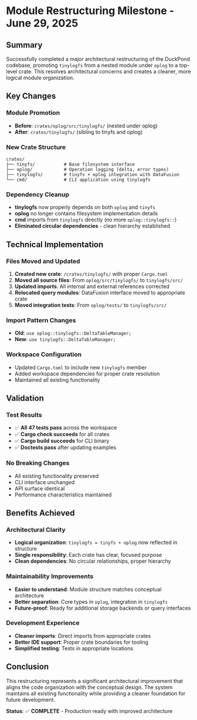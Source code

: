 # Module Restructuring Milestone - June 29, 2025

## Summary

Successfully completed a major architectural restructuring of the DuckPond codebase, promoting `tinylogfs` from a nested module under `oplog` to a top-level crate. This resolves architectural concerns and creates a cleaner, more logical module organization.

## Key Changes

### Module Promotion
- **Before**: `crates/oplog/src/tinylogfs/` (nested under oplog)
- **After**: `crates/tinylogfs/` (sibling to tinyfs and oplog)

### New Crate Structure
```
crates/
├── tinyfs/           # Base filesystem interface
├── oplog/            # Operation logging (delta, error types)
├── tinylogfs/        # tinyfs + oplog integration with DataFusion
└── cmd/              # CLI application using tinylogfs
```

### Dependency Cleanup
- **tinylogfs** now properly depends on both `oplog` and `tinyfs`
- **oplog** no longer contains filesystem implementation details
- **cmd** imports from `tinylogfs` directly (no more `oplog::tinylogfs::`)
- **Eliminated circular dependencies** - clean hierarchy established

## Technical Implementation

### Files Moved and Updated
1. **Created new crate**: `/crates/tinylogfs/` with proper `Cargo.toml`
2. **Moved all source files**: From `oplog/src/tinylogfs/` to `tinylogfs/src/`
3. **Updated imports**: All internal and external references corrected
4. **Relocated query modules**: DataFusion interface moved to appropriate crate
5. **Moved integration tests**: From `oplog/tests/` to `tinylogfs/src/`

### Import Pattern Changes
- **Old**: `use oplog::tinylogfs::DeltaTableManager;`
- **New**: `use tinylogfs::DeltaTableManager;`

### Workspace Configuration
- Updated `Cargo.toml` to include new `tinylogfs` member
- Added workspace dependencies for proper crate resolution
- Maintained all existing functionality

## Validation

### Test Results
- ✅ **All 47 tests pass** across the workspace
- ✅ **Cargo check succeeds** for all crates
- ✅ **Cargo build succeeds** for CLI binary
- ✅ **Doctests pass** after updating examples

### No Breaking Changes
- All existing functionality preserved
- CLI interface unchanged
- API surface identical
- Performance characteristics maintained

## Benefits Achieved

### Architectural Clarity
- **Logical organization**: `tinylogfs = tinyfs + oplog` now reflected in structure
- **Single responsibility**: Each crate has clear, focused purpose
- **Clean dependencies**: No circular relationships, proper hierarchy

### Maintainability Improvements
- **Easier to understand**: Module structure matches conceptual architecture
- **Better separation**: Core types in `oplog`, integration in `tinylogfs`
- **Future-proof**: Ready for additional storage backends or query interfaces

### Development Experience
- **Cleaner imports**: Direct imports from appropriate crates
- **Better IDE support**: Proper crate boundaries for tooling
- **Simplified testing**: Tests in appropriate locations

## Conclusion

This restructuring represents a significant architectural improvement that aligns the code organization with the conceptual design. The system maintains all existing functionality while providing a cleaner foundation for future development.

**Status**: ✅ **COMPLETE** - Production ready with improved architecture

